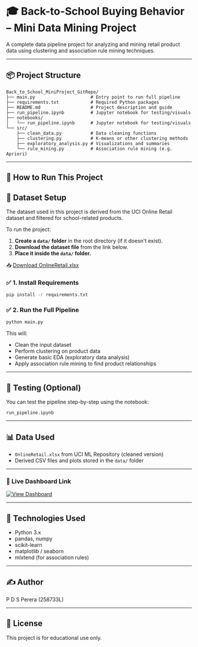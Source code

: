 
# 🎓 Back-to-School Buying Behavior – Mini Data Mining Project

A complete data pipeline project for analyzing and mining retail product data using clustering and association rule mining techniques.

---

## 📦 Project Structure

```
Back_to_School_MiniProject_GitRepo/
├── main.py                     # Entry point to run full pipeline
├── requirements.txt            # Required Python packages
├── README.md                   # Project description and guide
├── run_pipeline.ipynb          # Jupyter notebook for testing/visuals
├── notebooks/
│   └── run_pipeline.ipynb      # Jupyter notebook for testing/visuals
└── src/
    ├── clean_data.py           # Data cleaning functions
    ├── clustering.py           # K-means or other clustering methods
    ├── exploratory_analysis.py # Visualizations and summaries
    └── rule_mining.py          # Association rule mining (e.g. Apriori)
```

---

## 🚀 How to Run This Project

## 📂 Dataset Setup

The dataset used in this project is derived from the UCI Online Retail dataset and filtered for school-related products.

To run the project:

1. **Create a `data/` folder** in the root directory (if it doesn't exist).
2. **Download the dataset file** from the link below.
3. **Place it inside the `data/` folder.**

📥 [Download OnlineRetail.xlsx](https://drive.google.com/uc?export=download&id=1kMjkYglN64xDCjsPw1lZ0fZBYDQ9bVHx)



### ✅ 1. Install Requirements
```bash
pip install -r requirements.txt
```

### ✅ 2. Run the Full Pipeline
```bash
python main.py
```

This will:
- Clean the input dataset
- Perform clustering on product data
- Generate basic EDA (exploratory data analysis)
- Apply association rule mining to find product relationships

---

## 🧪 Testing (Optional)

You can test the pipeline step-by-step using the notebook:
```
run_pipeline.ipynb
```

---

## 📊 Data Used
- `OnlineRetail.xlsx` from UCI ML Repository (cleaned version)
- Derived CSV files and plots stored in the `data/` folder

---

### 🔗 Live Dashboard Link

[![View Dashboard](https://img.shields.io/badge/Click_to_View-Looker_Studio-blue?style=for-the-badge&logo=google)](https://lookerstudio.google.com/reporting/f32c7d09-f2cf-45f3-8bd4-fd0fce87b74e)

---


## 🔧 Technologies Used
- Python 3.x
- pandas, numpy
- scikit-learn
- matplotlib / seaborn
- mlxtend (for association rules)

---

## ✍️ Author
P D S Perera (258733L)

---

## 📌 License
This project is for educational use only.
